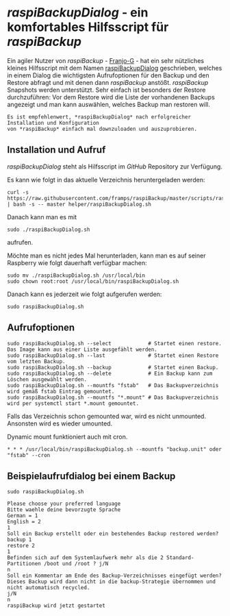 # *raspiBackupDialog* - ein komfortables Hilfsscript für *raspiBackup*

Ein agiler Nutzer von *raspiBackup* - [Franjo-G](https://github.com/franjo-G) - hat ein sehr nützliches kleines
Hilfsscript mit dem Namen [raspiBackupDialog](https://github.com/framps/raspiBackup/blob/master/helper/raspiBackupDialog.sh) geschrieben, welches in einem Dialog
die wichtigsten Aufrufoptionen für den Backup und den Restore abfragt und mit
denen dann *raspiBackup* anstößt. *raspiBackup* Snapshots werden unterstützt. Sehr
einfach ist besonders der Restore durchzuführen: Vor dem Restore wird die Liste
der vorhandenen Backups angezeigt und man kann auswählen, welches Backup man
restoren will.

``` admonish info title="Hinweis"
Es ist empfehlenwert, *raspiBackupDialog* nach erfolgreicher Installation und Konfiguration
von *raspiBackup* einfach mal downzuloaden und auszuprobieren.
```

## Installation und Aufruf

*raspiBackupDialog* steht als Hilfsscript im *GitHub* Repository zur Verfügung.

Es kann wie folgt in das aktuelle Verzeichnis heruntergeladen werden:

```
curl -s https://raw.githubusercontent.com/framps/raspiBackup/master/scripts/raspiBackupDownloadFromGit.sh | bash -s -- master helper/raspiBackupDialog.sh
```

Danach kann man es mit

```
sudo ./raspiBackupDialog.sh
```

aufrufen.

Möchte man es nicht jedes Mal herunterladen, kann man es auf seiner Raspberry wie folgt dauerhaft verfügbar machen:

```
sudo mv ./raspiBackupDialog.sh /usr/local/bin
sudo chown root:root /usr/local/bin/raspiBackupDialog.sh
```

Danach kann es jederzeit wie folgt aufgerufen werden:

```
sudo raspiBackupDialog.sh
```


## Aufrufoptionen

```
sudo raspiBackupDialog.sh --select            # Startet einen restore. Das Image kann aus einer Liste ausgefählt werden.
sudo raspiBackupDialog.sh --last              # Startet einen Restore vom letzten Backup.
sudo raspiBackupDialog.sh --backup            # Startet einen Backup.
sudo raspiBackupDialog.sh --delete            # Ein Backup kann zum Löschen ausgewählt werden.
sudo raspiBackupDialog.sh --mountfs "fstab"   # Das Backupverzeichnis wird gemäß fstab Eintrag gemountet.
sudo raspiBackupDialog.sh --mountfs "*.mount" # Das Backupverzeichnis wird per systemctl start *.mount gemountet.
```

Falls das Verzeichnis schon gemounted war, wird es nicht unmounted. Ansonsten wird es wieder umounted.

Dynamic mount funktioniert auch mit cron.

```
* * * /usr/local/bin/raspiBackupDialog.sh --mountfs "backup.unit" oder "fstab" --cron
```

## Beispielaufrufdialog bei einem Backup

```
sudo raspiBackupDialog.sh

Please choose your preferred language
Bitte waehle deine bevorzugte Sprache
German = 1
English = 2
1
Soll ein Backup erstellt oder ein bestehendes Backup restored werden?
backup 1
restore 2
1
Befinden sich auf dem Systemlaufwerk mehr als die 2 Standard-Partitionen /boot und /root ? j/N
n
Soll ein Kommentar am Ende des Backup-Verzeichnisses eingefügt werden?
Dieses Backup wird dann nicht in die backup-Strategie übernommen und nicht automatisch recycled.
j/N
n
raspiBackup wird jetzt gestartet
```

[.status]: rst
[.source]: https://www.linux-tips-and-tricks.de/de/raspibackupcategoried/637-raspibackupdialog-ein-komfortables-hilfsscript-fuer-raspibackup
[.source]: https://www.linux-tips-and-tricks.de/en/raspibackupcategorye/642-raspibackupdialog-a-convenient-helper-script-for-raspibackup
